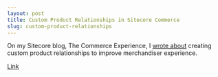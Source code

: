 ```yaml
---
layout: post
title: Custom Product Relationships in Sitecore Commerce
slug: custom-product-relationships
---
```


On my Sitecore blog, The Commerce Experience, I [wrote about](http://www.sitecore.net/learn/blogs/technical-blogs/kelly-heard/posts/2015/08/custom-product-relationships-in-sitecore-commerce.aspx) creating custom product relationships to improve merchandiser experience.

[Link](http://www.sitecore.net/learn/blogs/technical-blogs/kelly-heard/posts/2015/08/custom-product-relationships-in-sitecore-commerce.aspx)
